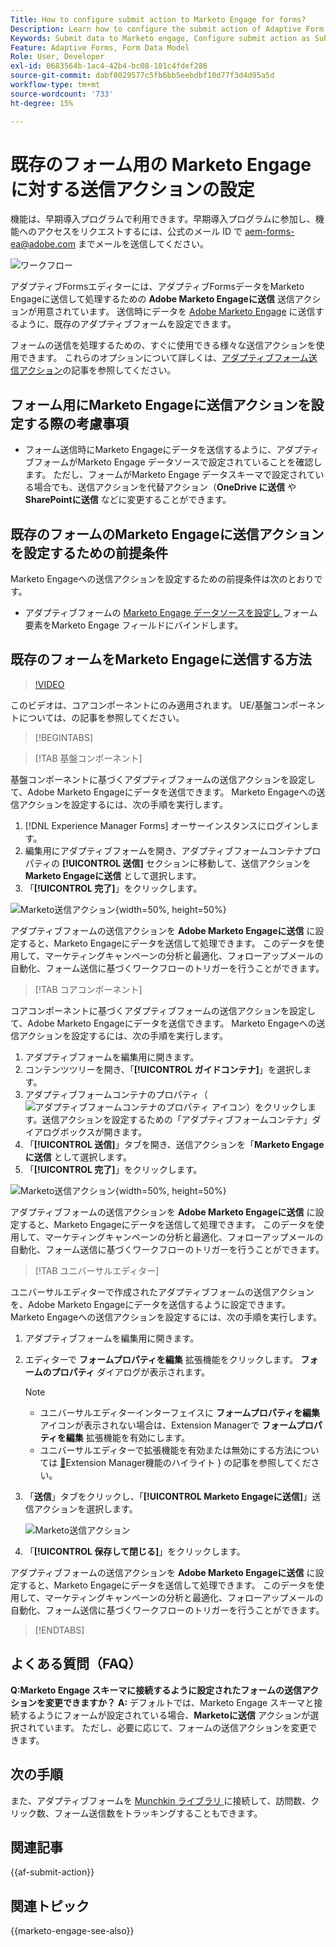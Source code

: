 ```yaml
---
Title: How to configure submit action to Marketo Engage for forms?
Description: Learn how to configure the submit action of Adaptive Form to send data to Marketo Engage.
Keywords: Submit data to Marketo engage, Configure submit action as Submit to Marketo Engage
Feature: Adaptive Forms, Form Data Model
Role: User, Developer
exl-id: 0683564b-1ac4-42b4-bc08-101c4fdef286
source-git-commit: dabf8029577c5fb6bb5eebdbf10d77f3d4d95a5d
workflow-type: tm+mt
source-wordcount: '733'
ht-degree: 15%

---
```


# 既存のフォーム用の Marketo Engage に対する送信アクションの設定

<span class="preview">機能は、早期導入プログラムで利用できます。早期導入プログラムに参加し、機能へのアクセスをリクエストするには、公式のメール ID で aem-forms-ea@adobe.com までメールを送信してください。</span>

![ワークフロー](/help/forms/assets/workflow-marketo-3.png)

アダプティブFormsエディターには、アダプティブFormsデータをMarketo Engageに送信して処理するための **Adobe Marketo Engageに送信** 送信アクションが用意されています。 送信時にデータを [Adobe Marketo Engage](https://experienceleague.adobe.com/en/docs/marketo/using/home) に送信するように、既存のアダプティブフォームを設定できます。

フォームの送信を処理するための、すぐに使用できる様々な送信アクションを使用できます。 これらのオプションについて詳しくは、[アダプティブフォーム送信アクション](/help/forms/configure-submit-actions-core-components.md)の記事を参照してください。

## フォーム用にMarketo Engageに送信アクションを設定する際の考慮事項

* フォーム送信時にMarketo Engageにデータを送信するように、アダプティブフォームがMarketo Engage データソースで設定されていることを確認します。 ただし、フォームがMarketo Engage データスキーマで設定されている場合でも、送信アクションを代替アクション（**OneDrive に送信** や **SharePointに送信** などに変更することができます。

## 既存のフォームのMarketo Engageに送信アクションを設定するための前提条件

Marketo Engageへの送信アクションを設定するための前提条件は次のとおりです。

* アダプティブフォームの [Marketo Engage データソースを設定し ](/help/forms/use-marketo-engage-data-source-in-form.md) フォーム要素をMarketo Engage フィールドにバインドします。

## 既存のフォームをMarketo Engageに送信する方法

>[!VIDEO](https://video.tv.adobe.com/v/3442866/submit-action-marketo-engage-marketo-aem-aem-forms-engage)

<span> このビデオは、コアコンポーネントにのみ適用されます。 UE/基盤コンポーネントについては、の記事を参照してください。</span>


>[!BEGINTABS]

>[!TAB 基盤コンポーネント]

基盤コンポーネントに基づくアダプティブフォームの送信アクションを設定して、Adobe Marketo Engageにデータを送信できます。 Marketo Engageへの送信アクションを設定するには、次の手順を実行します。

1. [!DNL Experience Manager Forms] オーサーインスタンスにログインします。
1. 編集用にアダプティブフォームを開き、アダプティブフォームコンテナプロパティの **[!UICONTROL 送信]** セクションに移動して、送信アクションを **Marketo Engageに送信** として選択します。
1. 「**[!UICONTROL 完了]**」をクリックします。

![Marketo送信アクション ](/help/forms/assets/marketo-engage-submit-action-af.png){width=50%, height=50%}

アダプティブフォームの送信アクションを **Adobe Marketo Engageに送信** に設定すると、Marketo Engageにデータを送信して処理できます。 このデータを使用して、マーケティングキャンペーンの分析と最適化、フォローアップメールの自動化、フォーム送信に基づくワークフローのトリガーを行うことができます。

>[!TAB コアコンポーネント]

コアコンポーネントに基づくアダプティブフォームの送信アクションを設定して、Adobe Marketo Engageにデータを送信できます。 Marketo Engageへの送信アクションを設定するには、次の手順を実行します。

1. アダプティブフォームを編集用に開きます。
1. コンテンツツリーを開き、「**[!UICONTROL ガイドコンテナ]**」を選択します。
1. アダプティブフォームコンテナのプロパティ（![アダプティブフォームコンテナのプロパティ](/help/forms/assets/configure-icon.svg) アイコン）をクリックします。送信アクションを設定するための「アダプティブフォームコンテナ」ダイアログボックスが開きます。
1. 「**[!UICONTROL 送信]**」タブを開き、送信アクションを「**Marketo Engageに送信** として選択します。
1. 「**[!UICONTROL 完了]**」をクリックします。

![Marketo送信アクション ](/help/forms/assets/marketo-engage-submit-action.png){width=50%, height=50%}

アダプティブフォームの送信アクションを **Adobe Marketo Engageに送信** に設定すると、Marketo Engageにデータを送信して処理できます。 このデータを使用して、マーケティングキャンペーンの分析と最適化、フォローアップメールの自動化、フォーム送信に基づくワークフローのトリガーを行うことができます。

>[!TAB ユニバーサルエディター]

ユニバーサルエディターで作成されたアダプティブフォームの送信アクションを、Adobe Marketo Engageにデータを送信するように設定できます。 Marketo Engageへの送信アクションを設定するには、次の手順を実行します。

1. アダプティブフォームを編集用に開きます。
1. エディターで **フォームプロパティを編集** 拡張機能をクリックします。
**フォームのプロパティ** ダイアログが表示されます。

   >[!NOTE]
   >
   > * ユニバーサルエディターインターフェイスに **フォームプロパティを編集** アイコンが表示されない場合は、Extension Managerで **フォームプロパティを編集** 拡張機能を有効にします。
   > * ユニバーサルエディターで拡張機能を有効または無効にする方法については [&#128279;](https://developer.adobe.com/uix/docs/extension-manager/feature-highlights/#enablingdisabling-extensions)Extension Manager機能のハイライト &rbrace; の記事を参照してください。

1. 「**送信**」タブをクリックし、「**[!UICONTROL Marketo Engageに送信]**」送信アクションを選択します。

   ![Marketo送信アクション ](/help/forms/assets/marketo-engage-submit-action-ue.png)

1. 「**[!UICONTROL 保存して閉じる]**」をクリックします。

アダプティブフォームの送信アクションを **Adobe Marketo Engageに送信** に設定すると、Marketo Engageにデータを送信して処理できます。 このデータを使用して、マーケティングキャンペーンの分析と最適化、フォローアップメールの自動化、フォーム送信に基づくワークフローのトリガーを行うことができます。

>[!ENDTABS]

## よくある質問（FAQ）

**Q:Marketo Engage スキーマに接続するように設定されたフォームの送信アクションを変更できますか？**
**A:** デフォルトでは、Marketo Engage スキーマと接続するようにフォームが設定されている場合、**Marketoに送信** アクションが選択されています。 ただし、必要に応じて、フォームの送信アクションを変更できます。

## 次の手順

また、アダプティブフォームを [Munchkin ライブラリ ](https://experienceleague.adobe.com/en/docs/marketo/using/product-docs/administration/setup/munchkin) に接続して、訪問数、クリック数、フォーム送信数をトラッキングすることもできます。

## 関連記事

{{af-submit-action}}

## 関連トピック

{{marketo-engage-see-also}}
